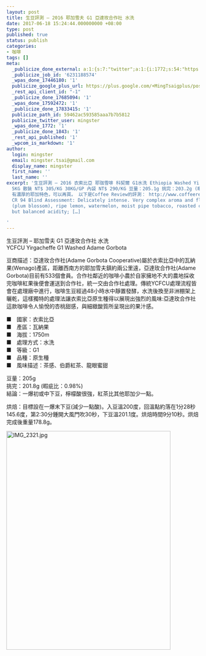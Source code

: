 ```yaml
---
layout: post
title: 生豆評測 – 2016 耶加雪夫 G1 亞達玫合作社 水洗
date: 2017-06-18 15:24:44.000000000 +08:00
type: post
published: true
status: publish
categories:
- 咖啡
tags: []
meta:
  _publicize_done_external: a:1:{s:7:"twitter";a:1:{i:1772;s:54:"https://twitter.com/mingster/status/876339905043017728";}}
  _publicize_job_id: '6231188574'
  _wpas_done_17446180: '1'
  publicize_google_plus_url: https://plus.google.com/+MingTsaigplus/posts/2bzFgtevMus
  _rest_api_client_id: "-1"
  _publicize_done_17685094: '1'
  _wpas_done_17592472: '1'
  _publicize_done_17833415: '1'
  publicize_path_id: 59462ac593585aaa7b7b5812
  publicize_twitter_user: mingster
  _wpas_done_1772: '1'
  _publicize_done_1843: '1'
  _rest_api_published: '1'
  _wpcom_is_markdown: '1'
author:
  login: mingster
  email: mingster.tsai@gmail.com
  display_name: mingster
  first_name: ''
  last_name: ''
excerpt: '生豆評測 – 2016 衣索比亞 耶珈雪啡 科契爾 G1水洗 Ethiopia Washed Yirgacheffe Kochere G1 豆商描述：這款生豆充滿了傳統典型耶家雪啡風土特色，鮮明花香與檸檬皮香氣，入口充滿完熟柑橘、香吉士、葡萄柚的酸甜，中段也隱約帶有生薑與檸檬百里香的特殊香氣，餘韻還有香草與紅茶香氣的氣息。
  5KG 散裝 NT$ 305/KG 30KG/GP 內袋 NT$ 290/KG 豆量：205.1g 挑完：203.2g (暇疵比：0.99% 不到百分之一) 結論：2016年度，真的有G1等級的豆。
  有濃厚的耶加特色，可以再買。 以下是Coffee Review的評測： http://www.coffeereview.com/review/ethiopia-yirgacheffe-kochere-g1/
  CR 94 Blind Assessment: Delicately intense. Very complex aroma and flavor: flowers
  (plum blossom), ripe lemon, watermelon, moist pipe tobacco, roasted cacao nib. Bright
  but balanced acidity; […]

'
---
```

<p>生豆評測 – 耶加雪夫 G1 亞達玫合作社 水洗<br />
YCFCU Yirgacheffe G1 Washed Adame Gorbota</p>
<p>豆商描述：亞達玫合作社(Adame Gorbota Cooperative)屬於衣索比亞中的瓦納果(Wenago)產區，距離西南方的耶加雪夫鎮約兩公里遠，亞達玫合作社(Adame Gorbota)目前有533個會員。合作社鄰近的咖啡小農於自家擁地不大的農地採收完咖啡紅果後便會運送到合作社，統一交由合作社處理。傳統YCFCU處理流程皆會在處理廠中進行，咖啡生豆經過48小時水中靜置發酵，水洗後換至非洲棚架上曬乾，這樣獨特的處理法讓衣索比亞原生種得以展現出強烈的風味:亞達玫合作社這款咖啡令人愉悅的杏桃甜感，與細緻酸質所呈現出的果汁感。</p>
<p>■　國家：衣索比亞<br />
■　產區：瓦納果<br />
■　海拔：1750m<br />
■　處理方式：水洗<br />
■　等級：G1<br />
■　品種：原生種<br />
■　風味描述：茶感、伯爵紅茶、龍眼蜜甜</p>
<p>豆量：205g<br />
挑完：201.8g (暇疵比：0.98%)<br />
結論：一爆初或中下豆，檸檬酸很強，紅茶比其他耶加少一點。</p>
<p>烘焙：目標設在一爆末下豆(減少一點酸)。入豆溫200度，回溫點約落在1分28秒145.6度，第2:30分鍾開大風門吹30秒，下豆溫201.1度。烘焙時間9分10秒。烘焙完成後重量178.8g。</p>
<p><img class="  wp-image-1791 aligncenter" src="{{ site.JB.IMAGE_PATH }}/img_2321.jpg?w=4032" alt="IMG_2321.jpg" width="428" height="571" /></p>
